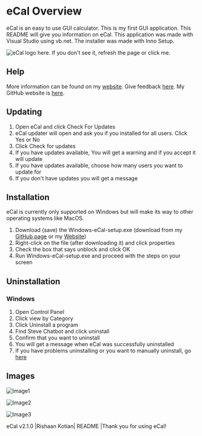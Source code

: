# eCal Overview

eCal is an easy to use GUI calculator. This is my first GUI application. This README will give you information on eCal. This application was made with Visual Studio using vb.net. The installer was made with Inno Setup.

![eCal logo here. If you don't see it, refresh the page or click me.](https://by3301files.storage.live.com/y4mR2lR9Ejxvgvbre--ijl7K_tumbYP5x98lAfY4T2lZHPqexSU1wFOSZpIgznVig5FD4qkl_ZQLE0vTPW8Q68n7c6HEdeSbdlY67vmUV1WYv9DJWZNuThqUPylYSGVd36yONXJjqajH97d7wvAvE4rVlBC6rJHdnoUlUNi7NusTBfYDeO2xeJFbaEKU4J_imjNbFbpLXz4T0MEjhRcqfogXw/eCal.png?psid=1&width=200&height=200&cropMode=center)

## Help

More information can be found on my [website](https://rishaankotian.wixsite.com/home/ecal). Give feedback [here](https://docs.google.com/forms/d/e/1FAIpQLSfgiyL7RUH8CC_7mPTITcIBk7X_-jNWP258FcexjQ426rDfQA/viewform). My GitHub website is [here](https://github.com/rishaank/eCal).

## Updating

1. Open eCal and click Check For Updates
2. eCal updater will open and ask you if you installed for all users. Click Yes or No
3. Click Check for updates
4. If you have updates available, You will get a warning and if you accept it will update
5. If you have updates available, choose how many users you want to update for
6. If you don't have updates you will get a message

## Installation

eCal is currently only supported on Windows but will make its way to other operating systems like MacOS.

1. Download (save) the Windows-eCal-setup.exe (download from my [GitHub page](https://github.com/rishaank/eCal) or my [Website](https://rishaankotian.wixsite.com/home/ecal))
2. Right-click on the file (after downloading it) and click properties
3. Check the box that says unblock and click OK
4. Run Windows-eCal-setup.exe and proceed with the steps on your screen

## Uninstallation

### Windows

1. Open Control Panel
2. Click view by Category 
3. Click Uninstall a program
4. Find Steve Chatbot and click uninstall
5. Confirm that you want to uninstall
6. You will get a message when eCal was successfully uninstalled
7. If you have problems uninstalling or you want to manually uninstall, go [here](https://rishaankotian.wixsite.com/home/ecal)

## Images

![Image1](https://drive.google.com/uc?export=download&id=1_Fir9gYet69rBYwvYmW-awerWKGF_p5u)

![Image2](https://drive.google.com/uc?export=download&id=1DbJ4YRj8P7wSo-4fKmarjosjAUCLnQ-n)

![Image3](https://drive.google.com/uc?export=download&id=1UxWnDyGqhnzSnOLx8ZQchkxk3QuyneJ1)

eCal v2.1.0 |Rishaan Kotian| README |Thank you for using eCal! 



